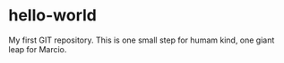 # hello-world
My first GIT repository. This is one small step for humam kind, one giant leap for Marcio.
